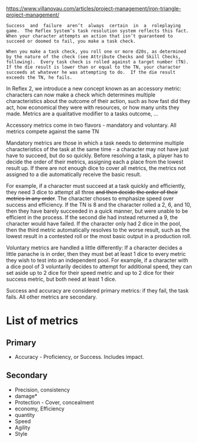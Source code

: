 https://www.villanovau.com/articles/project-management/iron-triangle-project-management/
```
Success  and  failure  aren’t  always  certain  in  a  roleplaying game.  The Reflex System’s task resolution system reflects this fact. When your character attempts an action that isn’t guaranteed to succeed or doomed to fail, you make a task check.  

When you make a task check, you roll one or more d20s, as determined by the nature of the check (see Attribute Checks and Skill Checks, following).  Every task check is rolled against a target number (TN).  If the die result is lower than or equal to the TN, your character succeeds at whatever he was attempting to do.  If the die result exceeds the TN, he fails.
```

In Reflex 2, we introduce a new concept known as an accessory metric: characters can now make a check which determines multiple characteristics about the outcome of their action, such as how fast did they act, how economical they were with resources, or how many units they made. Metrics are a qualitative modifier to a tasks outcome, ...

Accessory metrics come in two flavors - mandatory and voluntary. All metrics compete against the same TN

Mandatory metrics are those in which a task needs to determine multiple characteristics of the task at the same time - a character may not have just have to succeed, but do so quickly. Before resolving a task, a player has to decide the order of their metrics, assigning each a place from the lowest result up. If there are not enough dice to cover all metrics, the metrics not assigned to a die automatically receive the basic result.

For example, if a character must succeed at a task quickly and efficiently, they need 3 dice to attempt all three ~~and then decide the order of their metrics in any order~~. The character choses to emphasize speed over success and efficiency. If the TN is 8 and the character rolled a 2, 6, and 10, then they have barely succeeded in a quick manner, but were unable to be efficient in the process. If the second die had instead returned a 9, the character would have failed. If the character only had 2 dice in the pool, then the third metric automatically resolves to the worse result, such as the lowest result in a contested roll or the most basic output in a production roll.

Voluntary metrics are handled a little differently: If a character decides a little panache is in order, then they must bet at least 1 dice to every metric they wish to test into an independent pool. For example, if a character with a dice pool of 3 voluntarily decides to attempt for additional speed, they can set aside up to 2 dice for their speed metric and up to 2 dice for their success metric, but both need at least 1 dice.

Success and accuracy are considered primary metrics: if they fail, the task fails. All other metrics are secondary.

# List of metrics
## Primary
- Accuracy - Proficiency, or Success. Includes impact.
## Secondary
- Precision, consistency
- damage*
- Protection - Cover, concealment
- economy, Efficiency
- quantity
- Speed
- Agility
- Style
